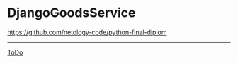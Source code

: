 # DjangoGoodsService

https://github.com/netology-code/python-final-diplom

---

[ToDo](./todo_and_progress.md)